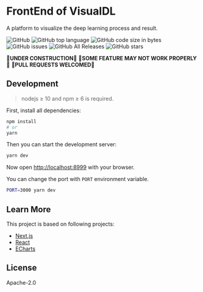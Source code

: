 # FrontEnd of VisualDL

A platform to visualize the deep learning process and result.

![GitHub](https://img.shields.io/github/license/PaddlePaddle/VisualDL) ![GitHub top language](https://img.shields.io/github/languages/top/PaddlePaddle/VisualDL) ![GitHub code size in bytes](https://img.shields.io/github/languages/code-size/PaddlePaddle/VisualDL) ![GitHub issues](https://img.shields.io/github/issues/PaddlePaddle/VisualDL) ![GitHub All Releases](https://img.shields.io/github/downloads/PaddlePaddle/VisualDL/total) ![GitHub stars](https://img.shields.io/github/stars/PaddlePaddle/VisualDL?style=social)

**🚧UNDER CONSTRUCTION🚧**
**🚧SOME FEATURE MAY NOT WORK PROPERLY🚧**
**🚧PULL REQUESTS WELCOMED🚧**

## Development

> nodejs ≥ 10 and npm ≥ 6 is required.

First, install all dependencies:

```bash
npm install
# or
yarn
```

Then you can start the development server:

```bash
yarn dev
```

Now open [http://localhost:8999](http://localhost:8999) with your browser.

You can change the port with `PORT` environment variable.

```bash
PORT=3000 yarn dev
```

## Learn More

This project is based on following projects:

- [Next.js](https://nextjs.org/)
- [React](https://reactjs.org/)
- [ECharts](https://echarts.apache.org/)

## License

Apache-2.0
